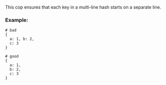 This cop ensures that each key in a multi-line hash
starts on a separate line.

### Example:

    # bad
    {
      a: 1, b: 2,
      c: 3
    }

    # good
    {
      a: 1,
      b: 2,
      c: 3
    }